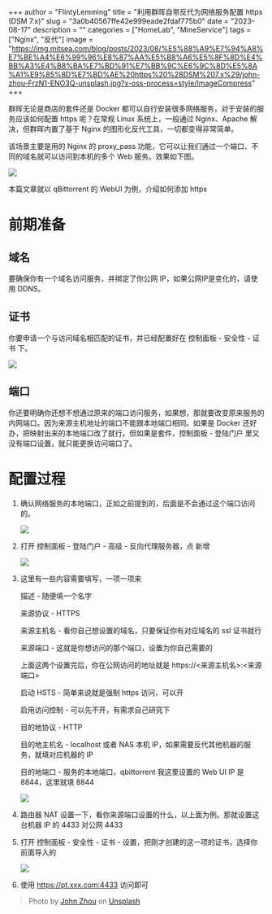 +++
author = "FlintyLemming"
title = "利用群晖自带反代为网络服务配置 https (DSM 7.x)"
slug = "3a0b40567ffe42e999eade2fdaf775b0"
date = "2023-08-17"
description = ""
categories = ["HomeLab", "MineService"]
tags = ["Nginx", "反代"]
image = "https://img.mitsea.com/blog/posts/2023/08/%E5%88%A9%E7%94%A8%E7%BE%A4%E6%99%96%E8%87%AA%E5%B8%A6%E5%8F%8D%E4%BB%A3%E4%B8%BA%E7%BD%91%E7%BB%9C%E6%9C%8D%E5%8A%A1%E9%85%8D%E7%BD%AE%20https%20%28DSM%207.x%29/john-zhou-FrzN1-ENO3Q-unsplash.jpg?x-oss-process=style/ImageCompress"
+++

群晖无论是商店的套件还是 Docker 都可以自行安装很多网络服务，对于安装的服务应该如何配置 https 呢？在常规 Linux 系统上，一般通过 Nginx、Apache 解决，但群晖内置了基于 Nginx 的图形化反代工具，一切都变得非常简单。

该场景主要是用的 Nginx 的 proxy_pass 功能，它可以让我们通过一个端口、不同的域名就可以访问到本机的多个 Web 服务。效果如下图。

![](https://img.mitsea.com/blog/posts/2023/08/%E5%88%A9%E7%94%A8%E7%BE%A4%E6%99%96%E8%87%AA%E5%B8%A6%E5%8F%8D%E4%BB%A3%E4%B8%BA%E7%BD%91%E7%BB%9C%E6%9C%8D%E5%8A%A1%E9%85%8D%E7%BD%AE%20https%20%28DSM%207.x%29/Untitled.png?x-oss-process=style/ImageCompress)

本篇文章就以 qBittorrent 的 WebUI 为例，介绍如何添加 https

# 前期准备

## 域名

要确保你有一个域名访问服务，并绑定了你公网 IP，如果公网IP是变化的，请使用 DDNS。

## 证书

你要申请一个与访问域名相匹配的证书，并已经配置好在 控制面板 - 安全性 - 证书 下。

![](https://img.mitsea.com/blog/posts/2023/08/%E5%88%A9%E7%94%A8%E7%BE%A4%E6%99%96%E8%87%AA%E5%B8%A6%E5%8F%8D%E4%BB%A3%E4%B8%BA%E7%BD%91%E7%BB%9C%E6%9C%8D%E5%8A%A1%E9%85%8D%E7%BD%AE%20https%20%28DSM%207.x%29/Untitled%201.png?x-oss-process=style/ImageCompress)

## 端口

你还要明确你还想不想通过原来的端口访问服务，如果想，那就要改变原来服务的内网端口。因为来源主机地址的端口不能跟本地端口相同。如果是 Docker 还好办，把映射出来的本地端口改了就行。但如果是套件，控制面板 - 登陆门户 里又没有端口设置，就只能更换访问端口了。

# 配置过程

1. 确认网络服务的本地端口，正如之前提到的，后面是不会通过这个端口访问的。

    ![](https://img.mitsea.com/blog/posts/2023/08/%E5%88%A9%E7%94%A8%E7%BE%A4%E6%99%96%E8%87%AA%E5%B8%A6%E5%8F%8D%E4%BB%A3%E4%B8%BA%E7%BD%91%E7%BB%9C%E6%9C%8D%E5%8A%A1%E9%85%8D%E7%BD%AE%20https%20%28DSM%207.x%29/Untitled%202.png?x-oss-process=style/ImageCompress)

2. 打开 控制面板 - 登陆门户 - 高级 - 反向代理服务器，点 新增

    ![](https://img.mitsea.com/blog/posts/2023/08/%E5%88%A9%E7%94%A8%E7%BE%A4%E6%99%96%E8%87%AA%E5%B8%A6%E5%8F%8D%E4%BB%A3%E4%B8%BA%E7%BD%91%E7%BB%9C%E6%9C%8D%E5%8A%A1%E9%85%8D%E7%BD%AE%20https%20%28DSM%207.x%29/Untitled%203.png?x-oss-process=style/ImageCompress)

3. 这里有一些内容需要填写，一项一项来

    描述 - 随便填一个名字

    来源协议 - HTTPS

    来源主机名 - 看你自己想设置的域名，只要保证你有对应域名的 ssl 证书就行

    来源端口 - 这就是你想访问的那个端口，设置为你自己需要的

    上面这两个设置完后，你在公网访问的地址就是 https://<来源主机名>:<来源端口>

    启动 HSTS - 简单来说就是强制 https 访问，可以开

    启用访问控制 - 可以先不开，有需求自己研究下

    目的地协议 - HTTP

    目的地主机名 - localhost 或者 NAS 本机 IP，如果需要反代其他机器的服务，就填对应机器的 IP

    目的地端口 - 服务的本地端口，qbittorrent 我这里设置的 Web UI IP 是 8844，这里就填 8844

    ![](https://img.mitsea.com/blog/posts/2023/08/%E5%88%A9%E7%94%A8%E7%BE%A4%E6%99%96%E8%87%AA%E5%B8%A6%E5%8F%8D%E4%BB%A3%E4%B8%BA%E7%BD%91%E7%BB%9C%E6%9C%8D%E5%8A%A1%E9%85%8D%E7%BD%AE%20https%20%28DSM%207.x%29/Untitled%204.png?x-oss-process=style/ImageCompress)

4. 路由器 NAT 设置一下，看你来源端口设置的什么，以上面为例。那就设置这台机器 IP 的 4433 对公网 4433
5. 打开 控制面板 - 安全性 - 证书 - 设置，把刚才创建的这一项的证书，选择你前面导入的

    ![](https://img.mitsea.com/blog/posts/2023/08/%E5%88%A9%E7%94%A8%E7%BE%A4%E6%99%96%E8%87%AA%E5%B8%A6%E5%8F%8D%E4%BB%A3%E4%B8%BA%E7%BD%91%E7%BB%9C%E6%9C%8D%E5%8A%A1%E9%85%8D%E7%BD%AE%20https%20%28DSM%207.x%29/Untitled%205.png?x-oss-process=style/ImageCompress)

6. 使用 https://pt.xxx.com:4433 访问即可

> Photo by [John Zhou](https://unsplash.com/@johnnzhou?utm_source=unsplash&utm_medium=referral&utm_content=creditCopyText) on [Unsplash](https://unsplash.com/photos/the-night-sky-with-stars-moving-across-the-sky-FrzN1-ENO3Q?utm_source=unsplash&utm_medium=referral&utm_content=creditCopyText)
  